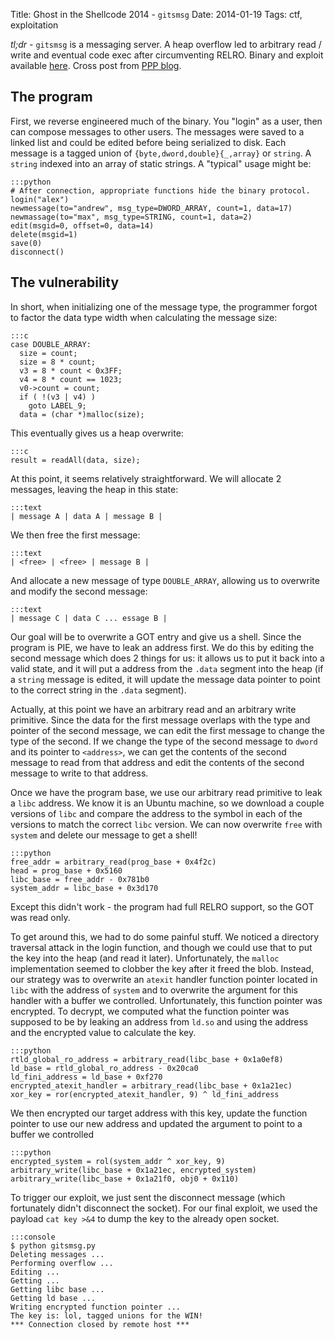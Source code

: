 Title: Ghost in the Shellcode 2014 - <code>gitsmsg</code>
Date: 2014-01-19
Tags: ctf, exploitation

_tl;dr_ - `gitsmsg` is a messaging server. A heap overflow led to arbitrary read / write and eventual code exec 
after circumventing RELRO. Binary and exploit available <a
href="http://ppp.cylab.cmu.edu/wordpress/wp-content/uploads/2014/01/gitsmsg.tar.gz">here</a>. Cross post from 
<a href="http://ppp.cylab.cmu.edu/wordpress/?p=1152">PPP blog</a>.

## The program ##

First, we reverse engineered much of the binary. 
You "login" as a user, then can compose messages to other users. The messages
were saved to a linked list and could be edited before being serialized to disk.
Each message is a tagged union of `{byte,dword,double}{_,array}`
or `string`. A `string` indexed into an array of static strings.
A "typical" usage might be:

    :::python
    # After connection, appropriate functions hide the binary protocol.
    login("alex")
	newmessage(to="andrew", msg_type=DWORD_ARRAY, count=1, data=17)
	newmassage(to="max", msg_type=STRING, count=1, data=2)
	edit(msgid=0, offset=0, data=14)
	delete(msgid=1)
	save(0)
	disconnect()

## The vulnerability ##

In short, when initializing one of the message type, the programmer forgot to
factor the data type width when calculating the message size:

    :::c
    case DOUBLE_ARRAY:
      size = count;
      size = 8 * count;
      v3 = 8 * count < 0x3FF;
      v4 = 8 * count == 1023;
      v0->count = count;
      if ( !(v3 | v4) )
        goto LABEL_9;
      data = (char *)malloc(size);
	  
This eventually gives us a heap overwrite:

    :::c
    result = readAll(data, size);
	
At this point, it seems relatively straightforward. We will allocate 2 messages,
leaving the heap in this state:

    :::text
    | message A | data A | message B |
 
We then free the first message:

    :::text
    | <free> | <free> | message B |
	
And allocate a new message of type `DOUBLE_ARRAY`, allowing us to overwrite and
modify the second message:

    :::text
    | message C | data C ... essage B |

Our goal will be to overwrite a GOT entry and give us a shell. Since the program
is PIE, we have to leak an address first. We do this by editing the second
message which does 2 things for us: it allows us to put it back into a valid
state, and it will put a address from the `.data` segment into the heap (if a 
`string` message is edited, it will update the message data pointer to point
to the correct string in the `.data` segment). 

Actually, at this point we have an arbitrary read and an arbitrary write
primitive. Since the data for the first message overlaps with the type and 
pointer of the second message, we can edit the first message to change the type
of the second. If we change the type of the second message to `dword` and its
pointer to `<address>`, we can get the contents of the second message to read 
from that address and edit the contents of the second message to write to that
address.

Once we have the program base, we use our arbitrary read primitive to leak a
`libc` address. We know it is an Ubuntu machine, so we download a couple versions
of `libc` and compare the address to the symbol in each of the versions to match
the correct `libc` version. We can now overwrite `free` with `system` and delete
our message to get a shell!

    :::python
    free_addr = arbitrary_read(prog_base + 0x4f2c)
    head = prog_base + 0x5160
    libc_base = free_addr - 0x781b0
    system_addr = libc_base + 0x3d170

Except this didn't work - the program had full RELRO support, so the GOT was
read only. 

To get around this, we had to do some painful stuff. We noticed a directory
traversal attack in the login function, and though we could use that to put the
key into the heap (and read it later). Unfortunately, the `malloc`
implementation  seemed to clobber the key after it freed the blob. Instead, 
our strategy
was to overwrite an `atexit` handler function pointer located in `libc` with the
address of `system` and to overwrite the argument for this handler with a buffer
we controlled. Unfortunately, this function pointer was encrypted. To decrypt, 
we computed what the function pointer was supposed to be by leaking an address 
from `ld.so` and using the address and the encrypted value to calculate the key.

    :::python
    rtld_global_ro_address = arbitrary_read(libc_base + 0x1a0ef8)
    ld_base = rtld_global_ro_address - 0x20ca0
    ld_fini_address = ld_base + 0xf270
	encrypted_atexit_handler = arbitrary_read(libc_base + 0x1a21ec)
    xor_key = ror(encrypted_atexit_handler, 9) ^ ld_fini_address

We then encrypted our target address with this key, update the function pointer
to use our new address and updated the argument to point to a buffer we
controlled

    :::python
    encrypted_system = rol(system_addr ^ xor_key, 9)
    arbitrary_write(libc_base + 0x1a21ec, encrypted_system)
    arbitrary_write(libc_base + 0x1a21f0, obj0 + 0x110)
	
To trigger our exploit, we just sent the disconnect message (which fortunately 
didn't disconnect the socket). For our final exploit, we used the payload 
`cat key >&4` to dump the key to the already open socket.

    :::console
    $ python gitsmsg.py
    Deleting messages ...
    Performing overflow ...
    Editing ...
    Getting ...
    Getting libc base ...
    Getting ld base ...
    Writing encrypted function pointer ...
    The key is: lol, tagged unions for the WIN!
    *** Connection closed by remote host ***
	
